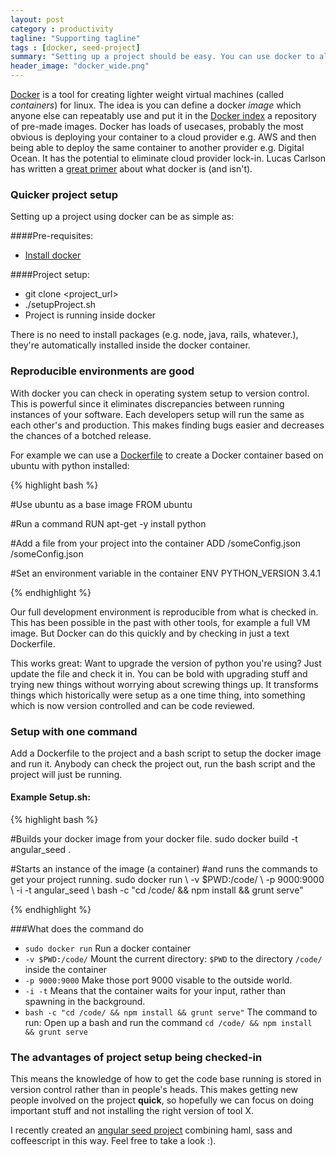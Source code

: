 ```yaml
---
layout: post
category : productivity
tagline: "Supporting tagline"
tags : [docker, seed-project]
summary: "Setting up a project should be easy. You can use docker to allow others to get your project running in just one command."
header_image: "docker_wide.png"
---
```


[Docker](https://www.docker.io) is a tool for creating lighter weight virtual machines (called *containers*) for linux. The idea is you can define a docker *image* which anyone else can repeatably use and put it in the [Docker index](https://index.docker.io) a repository of pre-made images.
Docker has loads of usecases, probably the most obvious is deploying your container to a cloud provider e.g. AWS and then being able to deploy the same container to another provider e.g. Digital Ocean.
It has the potential to eliminate cloud provider lock-in. Lucas Carlson has written a [great primer](http://www.centurylinklabs.com/what-is-docker-and-when-to-use-it/) about what docker is (and isn't).

### Quicker project setup
Setting up a project using docker can be as simple as:

####Pre-requisites:

* [Install docker](http://docs.docker.com/installation/ubuntulinux/)

####Project setup:

* git clone <project_url>
* ./setupProject.sh
* Project is running inside docker

There is no need to install packages (e.g. node, java, rails, whatever.), they're automatically installed inside the docker container.

### Reproducible environments are good

With docker you can check in operating system setup to version control. This is powerful since it eliminates discrepancies
between running instances of your software. Each developers setup will run the same as each other's and production. This makes
finding bugs easier and decreases the chances of a botched release.

For example we can use a [Dockerfile](http://docs.docker.com/reference/builder/) to create a Docker container based on ubuntu with python installed:

{% highlight bash %}

#Use ubuntu as a base image
FROM ubuntu

#Run a command
RUN apt-get -y install python

#Add a file from your project into the container
ADD /someConfig.json /someConfig.json

#Set an environment variable in the container
ENV PYTHON_VERSION 3.4.1 

{% endhighlight %}

Our full development environment is reproducible from what is checked in. This has been possible in the past with other tools, for example a full VM image. But Docker can do this quickly and by checking in just a text Dockerfile.

This works great: Want to upgrade the version of python you're using? Just update the file and check it in. You can be bold with
upgrading stuff and trying new things without worrying about screwing things up. It transforms things which historically were setup as a one time thing, into something which is now version controlled and can be code reviewed.

### Setup with one command

Add a Dockerfile to the project and a bash script to setup the docker image and run it.
Anybody can check the project out, run the bash script and the project will just be running.

#### Example Setup.sh:
{% highlight bash %}

#Builds your docker image from your docker file.
sudo docker build -t angular_seed .

#Starts an instance of the image (a container) 
#and runs the commands to get your project running.
sudo docker run
\ -v $PWD:/code/ 
\ -p 9000:9000 
\ -i -t angular_seed
\ bash -c "cd /code/ && npm install && grunt serve"

{% endhighlight %}

###What does the command do

* `sudo docker run` Run a docker container
* `-v $PWD:/code/` Mount the current directory: `$PWD` to the directory `/code/` inside the container
* `-p 9000:9000` Make those port 9000 visable to the outside world.
* `-i -t` Means that the container waits for your input, rather than spawning in the background.
* `bash -c "cd /code/ && npm install && grunt serve"` The command to run: Open up a bash and run the command `cd /code/ && npm install && grunt serve`

### The advantages of project setup being checked-in
This means the knowledge of how to get the code base running is stored in version control rather than in people's heads.
This makes getting new people involved on the project **quick**, so hopefully we can focus on doing important stuff and not installing the right version of tool X.

I recently created an [angular seed project](https://github.com/richardgill/dockered-angular-seed) combining haml, sass and coffeescript in this way. Feel free to take a look :).
